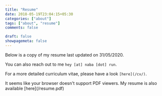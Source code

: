 ```yaml
---
title: "Resume"
date: 2018-05-19T23:04:15+05:30
categories: ["about"]
tags: ["about", "resume"]
comments: false

draft: false
showpagemeta: false
---
```



Below is a copy of my resume last updated on 31/05/2020.

You can also reach out to me `hey [at] naba [dot] run`.

For a more detailed curriculum vitae, please have a look `[here](/cv/)`.

<object data="/resume.pdf#pagemode=none" type="application/pdf" width="100%" height="900px">
<p>It seems like your browser doesn't support PDF viewers. My resume is also available [here](/resume.pdf)</p>
</object>
